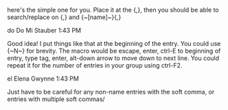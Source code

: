 
here's the simple one for you. Place it at the {,}, then you should be able to search/replace on {,} and {~[name]~}{,}

do
Do Mi Stauber
1:43 PM

Good idea! I put things like that at the beginning of the entry. You could use {~N~} for brevity. The macro would be escape, enter, ctrl-E to beginning of entry, type tag, enter, alt-down arrow to move down to next line. You could repeat it for the number of entries in your group using ctrl-F2.

el
Elena Gwynne
1:43 PM

Just have to be careful for any non-name entries with the soft comma, or entries with multiple soft commas/
